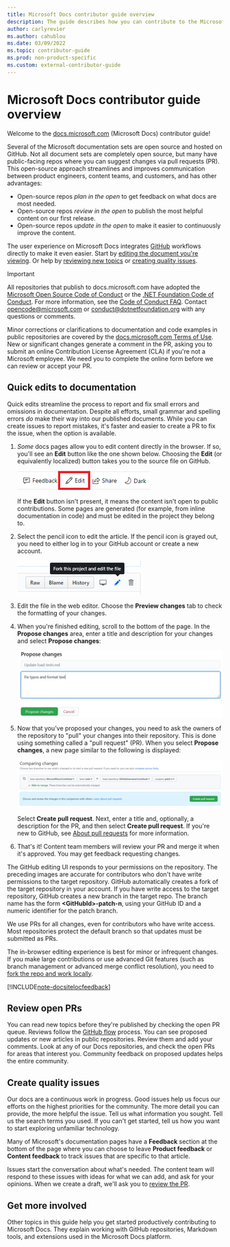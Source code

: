 ```yaml
---
title: Microsoft Docs contributor guide overview
description: The guide describes how you can contribute to the Microsoft documentation site docs.microsoft.com.
author: carlyrevier
ms.author: cahublou
ms.date: 03/09/2022
ms.topic: contributor-guide
ms.prod: non-product-specific
ms.custom: external-contributor-guide
---
```


# Microsoft Docs contributor guide overview

Welcome to the [docs.microsoft.com](https://docs.microsoft.com) (Microsoft Docs) contributor guide!

Several of the Microsoft documentation sets are open source and hosted on GitHub. Not all document sets are completely open source, but many have public-facing repos where you can suggest changes via pull requests (PR). This open-source approach streamlines and improves communication between product engineers, content teams, and customers, and has other advantages:

- Open-source repos _plan in the open_ to get feedback on what docs are most needed.
- Open-source repos _review in the open_ to publish the most helpful content on our first release.
- Open-source repos _update in the open_ to make it easier to continuously improve the content.

The user experience on Microsoft Docs integrates [GitHub](https://github.com) workflows directly to make it even easier. Start by [editing the document you're viewing](#quick-edits-to-documentation). Or help by [reviewing new topics](#review-open-prs) or [creating quality issues](#create-quality-issues).

> [!IMPORTANT]
> All repositories that publish to docs.microsoft.com have adopted the [Microsoft Open Source Code of Conduct](https://opensource.microsoft.com/codeofconduct/) or the [.NET Foundation Code of Conduct](https://dotnetfoundation.org/code-of-conduct). For more information, see the [Code of Conduct FAQ](https://opensource.microsoft.com/codeofconduct/faq/). Contact [opencode@microsoft.com](mailto:opencode@microsoft.com) or [conduct@dotnetfoundation.org](mailto:conduct@dotnetfoundation.org) with any questions or comments.<br>
>
> Minor corrections or clarifications to documentation and code examples in public repositories are covered by the [docs.microsoft.com Terms of Use](/legal/termsofuse). New or significant changes generate a comment in the PR, asking you to submit an online Contribution License Agreement (CLA) if you're not a Microsoft employee. We need you to complete the online form before we can review or accept your PR.

## Quick edits to documentation

Quick edits streamline the process to report and fix small errors and omissions in documentation. Despite all efforts, small grammar and spelling errors _do_ make their way into our published documents. While you can create issues to report mistakes, it's faster and easier to create a PR to fix the issue, when the option is available.

1. _Some_ docs pages allow you to edit content directly in the browser. If so, you'll see an **Edit** button like the one shown below. Choosing the **Edit** (or equivalently localized) button takes you to the source file on GitHub.

   ![Location of the Edit link](./media/index/edit-article.png)

   If the **Edit** button isn't present, it means the content isn't open to public contributions.  Some pages are generated (for example, from inline documentation in code) and must be edited in the project they belong to.

2. Select the pencil icon to edit the article. If the pencil icon is grayed out, you need to either log in to your GitHub account or create a new account.

   ![Location of the pencil icon](./media/index/edit-icon.png)

3. Edit the file in the web editor. Choose the **Preview changes** tab to check the formatting of your changes.

4. When you're finished editing, scroll to the bottom of the page. In the **Propose changes** area, enter a title and description for your changes and select **Propose changes**:

   ![Propose file changes](./media/index/submit-pull-request.png)

5. Now that you've proposed your changes, you need to ask the owners of the repository to "pull" your changes into their repository. This is done using something called a "pull request" (PR). When you select **Propose changes**, a new page similar to the following is displayed:

   ![Create pull request](media/index/create-pull-request.png)

   Select **Create pull request**. Next, enter a title and, optionally, a description for the PR, and then select **Create pull request**. If you're new to GitHub, see [About pull requests](https://help.github.com/en/articles/about-pull-requests) for more information.

6. That's it! Content team members will review your PR and merge it when it's approved. You may get feedback requesting changes.

The GitHub editing UI responds to your permissions on the repository. The preceding images are accurate for contributors who don't have write permissions to the target repository. GitHub automatically creates a fork of the target repository in your account. If you have write access to the target repository, GitHub creates a new branch in the target repo. The branch name has the form **\<GitHubId\>-patch-n**, using your GitHub ID and a numeric identifier for the patch branch.

We use PRs for all changes, even for contributors who have write access. Most repositories protect the default branch so that updates must be submitted as PRs.

The in-browser editing experience is best for minor or infrequent changes. If you make large contributions or use advanced Git features (such as branch management or advanced merge conflict resolution), you need to [fork the repo and work locally](how-to-write-workflows-major.md).

[!INCLUDE[note-docsitelocfeedback](includes/note-docsitelocfeedback.md)]

## Review open PRs

You can read new topics before they're published by checking the open PR queue. Reviews follow the [GitHub flow](https://guides.github.com/introduction/flow/) process. You can see proposed updates or new articles in public repositories. Review them and add your comments. Look at any of our Docs repositories, and check the open PRs for areas that interest you. Community feedback on proposed updates helps the entire community.

## Create quality issues

Our docs are a continuous work in progress. Good issues help us focus our efforts on the highest priorities for the community. The more detail you can provide, the more helpful the issue. Tell us what information you sought. Tell us the search terms you used. If you can't get started, tell us how you want to start exploring unfamiliar technology.

Many of Microsoft's documentation pages have a **Feedback** section at the bottom of the page where you can choose to leave **Product feedback** or **Content feedback** to track issues that are specific to that article.

Issues start the conversation about what's needed. The content team will respond to these issues with ideas for what we can add, and ask for your opinions. When we create a draft, we'll ask you to [review the PR](#review-open-prs).

## Get more involved

Other topics in this guide help you get started productively contributing to Microsoft Docs. They explain working with GitHub repositories, Markdown tools, and extensions used in the Microsoft Docs platform.
